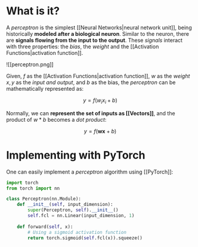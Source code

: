 # What is it?

A *perceptron* is the simplest [[Neural Networks|neural network unit]], being historically **modeled after a biological neuron**. Similar to the neuron, there are **signals flowing from the input to the output**. These *signals* interact with three properties: the *bias*, the *weight* and the [[Activation Functions|activation function]].

![[perceptron.png]]

Given, $f$ as the [[Activation Functions|activation function]], $w$ as the *weight* $x, y$ as the *input and output*, and $b$ as the bias, the *perceptron* can be mathematically represented as:

$$
y = f(w_ix_i + b) 
$$

Normally, we can **represent the set of inputs as [[Vectors]]**, and the product of $w * b$ becomes a *dot product*:

$$
y= f(\boldsymbol{wx} + b)
$$
# Implementing with PyTorch

One can easily implement a *perceptron* algorithm using [[PyTorch]]:

```python
import torch
from torch import nn

class Perceptron(nn.Module):
	def __init__(self, input_dimension):
		super(Perceptron, self).__init__()
		self.fcl = nn.Linear(input_dimension, 1)
		
	def forward(self, x):
		# Using a sigmoid activation function
		return torch.sigmoid(self.fcl(x)).squeeze()
```